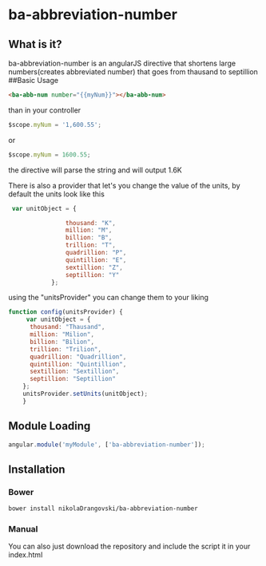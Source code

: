# ba-abbreviation-number

## What is it?
ba-abbreviation-number is an angularJS directive that shortens large numbers(creates abbreviated number) that goes from
thausand to septillion
##Basic Usage
```HTML
<ba-abb-num number="{{myNum}}"></ba-abb-num>
```
than in your controller 
```javascript
$scope.myNum = '1,600.55';
```
or
```javascript
$scope.myNum = 1600.55;
```
the directive will parse the string and will output 1.6K 

There is also a provider that let's you change the value of the units,
by default the units look like this 

```javascript
 var unitObject = {

                thousand: "K",
                million: "M",
                billion: "B",
                trillion: "T",
                quadrillion: "P",
                quintillion: "E",
                sextillion: "Z",
                septillion: "Y"
            };
```
using the "unitsProvider" you can change them to your liking
```javascript
function config(unitsProvider) {
     var unitObject = {
      thousand: "Thausand",
      million: "Milion",
      billion: "Bilion",
      trillion: "Trilion",
      quadrillion: "Quadrillion",
      quintillion: "Quintillion",
      sextillion: "Sextillion",
      septillion: "Septillion"
    };
    unitsProvider.setUnits(unitObject);
    }
```
## Module Loading
```javascript
angular.module('myModule', ['ba-abbreviation-number']);
```
## Installation

### Bower
```HTML
bower install nikolaDrangovski/ba-abbreviation-number
```
### Manual

You can also just download the repository and include the script it in your index.html